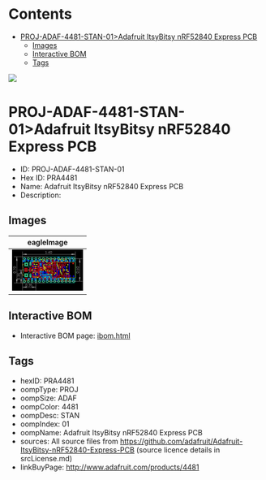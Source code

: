 



Contents
========

* [PROJ-ADAF-4481-STAN-01>Adafruit ItsyBitsy nRF52840 Express PCB](#proj-adaf-4481-stan-01adafruit-itsybitsy-nrf52840-express-pcb)
	* [Images](#images)
	* [Interactive BOM](#interactive-bom)
	* [Tags](#tags)
  
![][im]
# PROJ-ADAF-4481-STAN-01>Adafruit ItsyBitsy nRF52840 Express PCB

- ID: PROJ-ADAF-4481-STAN-01
- Hex ID: PRA4481
- Name: Adafruit ItsyBitsy nRF52840 Express PCB
- Description: 

## Images
  
  

|eagleImage|
| :---: |
|[![eagleImage](eagleImage_140.png)](eagleImage_600.png)|

## Interactive BOM

- Interactive BOM page: [ibom.html](kicad/bom/ibom.html)

## Tags

- hexID: PRA4481
- oompType: PROJ
- oompSize: ADAF
- oompColor: 4481
- oompDesc: STAN
- oompIndex: 01
- oompName: Adafruit ItsyBitsy nRF52840 Express PCB
- sources: All source files from https://github.com/adafruit/Adafruit-ItsyBitsy-nRF52840-Express-PCB (source licence details in srcLicense.md)
- linkBuyPage: http://www.adafruit.com/products/4481



[im]: eagleImage_450.png
